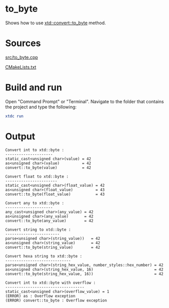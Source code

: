 # to_byte

Shows how to use [xtd::convert::to_byte](https://codedocs.xyz/gammasoft71/xtd/classxtd_1_1convert.html#a31ae0aaad2259a0d02bce9c06a5df2c1) method.

# Sources

[src/to_byte.cpp](src/to_byte.cpp)

[CMakeLists.txt](CMakeLists.txt)

# Build and run

Open "Command Prompt" or "Terminal". Navigate to the folder that contains the project and type the following:

```cmake
xtdc run
```

# Output

```
Convert int to xtd::byte :
---------------------
static_cast<unsigned char>(value) = 42
as<unsigned char>(value)          = 42
convert::to_byte(value)           = 42

Convert float to xtd::byte :
-----------------------
static_cast<unsigned char>(float_value) = 42
as<unsigned char>(float_value)          = 43
convert::to_byte(float_value)           = 43

Convert any to xtd::byte :
---------------------
any_cast<unsigned char>(any_value) = 42
as<unsigned char>(any_value)       = 42
convert::to_byte(any_value)        = 42

Convert string to xtd::byte :
------------------------
parse<unsigned char>(string_value))   = 42
as<unsigned char>(string_value)       = 42
convert::to_byte(string_value)        = 42

Convert hexa string to xtd::byte :
-----------------------------
parse<unsigned char>(string_hex_value, number_styles::hex_number) = 42
as<unsigned char>(string_hex_value, 16)                           = 42
convert::to_byte(string_hex_value, 16))                           = 42

Convert int to xtd::byte with overflow :
-----------------------------------
static_cast<unsigned char>(overflow_value) = 1
(ERROR) as : Overflow exception
(ERROR) convert::to_byte : Overflow exception
```
